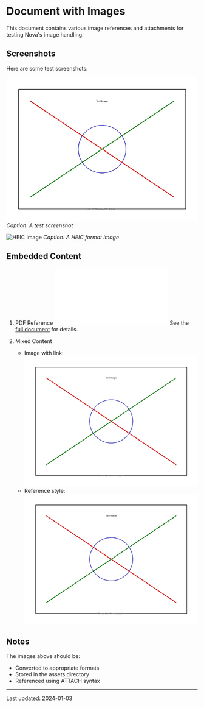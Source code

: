 # Document with Images

This document contains various image references and attachments for testing Nova's image handling.

## Screenshots

Here are some test screenshots:

![Screenshot 1](../images/test.jpg)
*Caption: A test screenshot*

![HEIC Image](../images/test.heic)
*Caption: A HEIC format image*

## Embedded Content

1. PDF Reference
   ![PDF Preview](../documents/sample.pdf)
   See the [full document](../documents/sample.pdf) for details.

2. Mixed Content
   - Image with link: [![Linked Image](../images/test.jpg)](https://example.com)
   - Reference style: ![Alt text][ref1]

[ref1]: ../images/test.jpg "Reference style image"

## Notes

The images above should be:
- Converted to appropriate formats
- Stored in the assets directory
- Referenced using ATTACH syntax

---
Last updated: 2024-01-03 